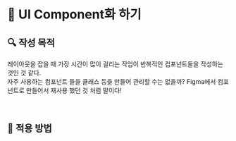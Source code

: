 # 🚧 UI Component화 하기

## **🔍** 작성 목적

레이아웃을 잡을 때 가장 시간이 많이 걸리는 작업이 반복적인 컴포넌트들을 작성하는 것인 것 같다.   
자주 사용하는 컴포넌트 들을 클래스 등을 만들어 관리할 수는 없을까? Figma에서 컴포넌트로 만들어서 재사용 했던 것 처럼 말이다!

<br>

## 📌 적용 방법